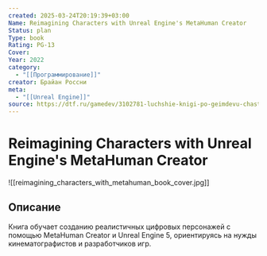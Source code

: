 ```yaml
---
created: 2025-03-24T20:19:39+03:00
Name: Reimagining Characters with Unreal Engine's MetaHuman Creator
Status: plan
Type: book
Rating: PG-13
Cover: 
Year: 2022
category:
  - "[[Программирование]]"
creator: Брайан Россни
meta:
  - "[[Unreal Engine]]"
source: https://dtf.ru/gamedev/3102781-luchshie-knigi-po-geimdevu-chast-2
---
```


# Reimagining Characters with Unreal Engine's MetaHuman Creator

![[reimagining_characters_with_metahuman_book_cover.jpg]]



## Описание

Книга обучает созданию реалистичных цифровых персонажей с помощью MetaHuman Creator и Unreal Engine 5, ориентируясь на нужды кинематографистов и разработчиков игр.
